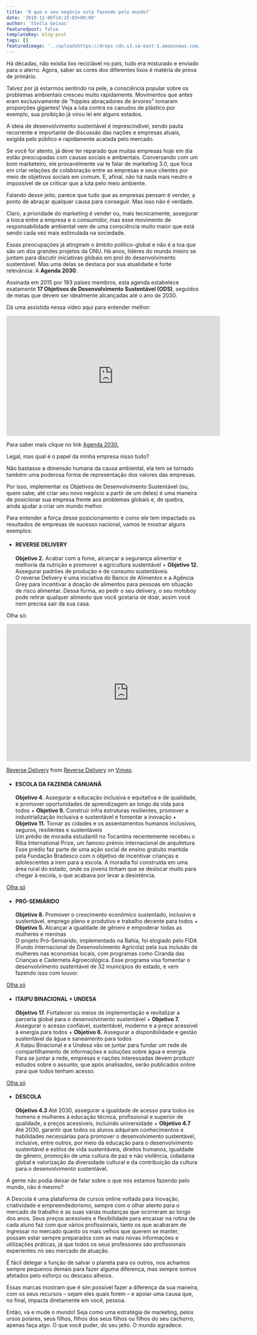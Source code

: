 ```yaml
---
title: 'O que o seu negócio está fazendo pelo mundo?'
date: '2018-12-06T14:15:03+00:00'
author: 'Stella Seixas'
featuredpost: false
templateKey: blog-post
tags: []
featuredimage: '../uploadshttps://drops-cdn.s3.sa-east-1.amazonaws.com/drops-new/wp-content/uploads/2018/12/05145016/capa_2030-150x150.png'
---
```

Há décadas, não existia lixo reciclável no país, tudo era misturado e enviado para o aterro. Agora, saber as cores dos diferentes lixos é matéria de prova de primário.

Talvez por já estarmos sentindo na pele, a consciência popular sobre os problemas ambientais cresceu muito rapidamente. Movimentos que antes eram exclusivamente de “hippies abraçadores de árvores” tomaram proporções gigantes! Veja a luta contra os canudos de plástico por exemplo, sua proibição já virou lei em alguns estados.

A ideia de desenvolvimento sustentável é imprescindível, sendo pauta recorrente e importante de discussão das nações e empresas atuais, exigida pelo público e rapidamente acatada pelo mercado.

Se você for atento, já deve ter reparado que muitas empresas hoje em dia estão preocupadas com causas sociais e ambientais. Conversando com um bom marketeiro, ele provavelmente vai te falar de marketing 3.0, que foca em criar relações de colaboração entre as empresas e seus clientes por meio de objetivos sociais em comum. E, afinal, não há nada mais neutro e impossível de se criticar que a luta pelo meio ambiente.

Falando desse jeito, parece que tudo que as empresas pensam é vender, a ponto de abraçar qualquer causa para conseguir. Mas isso não é verdade.

Claro, a prioridade do marketing é vender ou, mais tecnicamente, assegurar a troca entre a empresa e o consumidor, mas esse movimento de responsabilidade ambiental vem de uma consciência muito maior que está sendo cada vez mais estimulada na sociedade.

Essas preocupações já atingiram o âmbito político-global e não é a toa que são um dos grandes projetos da ONU. Há anos, líderes do mundo inteiro se juntam para discutir iniciativas globais em prol do desenvolvimento sustentável. Mas uma delas se destaca por sua atualidade e forte relevância: A **Agenda 2030**.

Assinada em 2015 por 193 países membros, esta agenda estabelece exatamente **17 Objetivos de Desenvolvimento Sustentável (ODS)**, seguidos de metas que devem ser idealmente alcançadas até o ano de 2030.

Dá uma assistida nessa vídeo aqui para entender melhor:

<iframe allowfullscreen="allowfullscreen" frameborder="0" height="315" loading="lazy" src="https://www.youtube.com/embed/MKH97nZXRys" width="560"></iframe>

Para saber mais clique no link [Agenda 2030.](https://nacoesunidas.org/pos2015/agenda2030/)

Legal, mas qual é o papel da minha empresa nisso tudo?

Não bastasse a dimensão humana da causa ambiental, ela tem se tornado também uma poderosa forma de representação dos valores das empresas.

Por isso, implementar os Objetivos de Desenvolvimento Sustentável (ou, quem sabe, até criar seu novo negócio a partir de um deles) é uma maneira de posicionar sua empresa frente aos problemas globais e, de quebra, ainda ajudar a criar um mundo melhor.

Para entender a força desse posicionamento e como ele tem impactado os resultados de empresas de sucesso nacional, vamos te mostrar alguns exemplos:

- #### REVERSE DELIVERY
  
  **Objetivo 2.** Acabar com a fome, alcançar a segurança alimentar e melhoria da nutrição e promover a agricultura sustentável + **Objetivo 12.** Assegurar padrões de produção e de consumo sustentáveis  
  O reverse Delivery é uma iniciativa do Banco de Alimentos e a Agência Grey para incentivar a doação de alimentos para pessoas em situação de risco alimentar. Dessa forma, ao pedir o seu delivery, o seu motoboy pode retirar qualquer alimento que você gostaria de doar, assim você nem precisa sair da sua casa.

Olha só:  
<iframe allowfullscreen="allowfullscreen" frameborder="0" height="360" loading="lazy" src="https://player.vimeo.com/video/164146082" width="640"></iframe>

[Reverse Delivery](https://vimeo.com/164146082) from [Reverse Delivery](https://vimeo.com/user51514272) on [Vimeo](https://vimeo.com).

- #### ESCOLA DA FAZENDA CANUANÃ
  
  **Objetivo 4.** Assegurar a educação inclusiva e equitativa e de qualidade, e promover oportunidades de aprendizagem ao longo da vida para todos + **Objetivo 9.** Construir infra estruturas resilientes, promover a industrialização inclusiva e sustentável e fomentar a inovação + **Objetivo 11.** Tornar as cidades e os assentamentos humanos inclusivos, seguros, resilientes e sustentáveis  
  Um prédio de moradia estudantil no Tocantins recentemente recebeu o Riba International Prize, um famoso prémio internacional de arquitetura. Esse prédio faz parte de uma ação social de ensino gratuito mantida pela Fundação Bradesco com o objetivo de incentivar crianças e adolescentes a irem para a escola. A moradia foi construída em uma área rural do estado, onde os jovens tinham que se deslocar muito para chegar à escola, o que acabava por levar a desistência.

[Olha só](https://www.bbc.com/portuguese/brasil-46288724)

- #### PRÓ-SEMIÁRIDO
  
  **Objetivo 8.** Promover o crescimento econômico sustentado, inclusivo e sustentável, emprego pleno e produtivo e trabalho decente para todos + **Objetivo 5.** Alcançar a igualdade de gênero e empoderar todas as mulheres e meninas  
  O projeto Pró-Semiárido, implementado na Bahia, foi elogiado pelo FIDA (Fundo Internacional de Desenvolvimento Agrícola) pela sua inclusão de mulheres nas economias locais, com programas como Ciranda das Crianças e Caderneta Agroecológica. Esse programa visa fomentar o desenvolvimento sustentável de 32 municípios do estado, e vem fazendo isso com louvor.

[Olha só](https://nacoesunidas.org/fundo-da-onu-elogia-acoes-da-bahia-para-promover-participacao-das-mulheres-na-economia-do-semiarido/)

- #### ITAIPU BINACIONAL + UNDESA
  
  **Objetivo 17.** Fortalecer os meios de implementação e revitalizar a parceria global para o desenvolvimento sustentável + **Objetivo 7.** Assegurar o acesso confiável, sustentável, moderno e a preço acessível à energia para todos + **Objetivo 6.** Assegurar a disponibilidade e gestão sustentável da água e saneamento para todos  
  A Itaipu Binacional e a Undesa vão se juntar para fundar um rede de compartilhamento de informações e soluções sobre água e energia. Para se juntar a rede, empresas e nações interessadas devem produzir estudos sobre o assunto, que após analisados, serão publicados online para que todos tenham acesso.

[Olha só](https://www.100fronteiras.com/parceria-entre-itaipu-e-undesa-vai-permitir-o-compartilhamento-global-de-solucoes-em-agua-e-energia/)

- #### DESCOLA
  
  **Objetivo 4.3** Até 2030, assegurar a igualdade de acesso para todos os homens e mulheres à educação técnica, profissional e superior de qualidade, a preços acessíveis, incluindo universidade + **Objetivo 4.7** Até 2030, garantir que todos os alunos adquiram conhecimentos e habilidades necessárias para promover o desenvolvimento sustentável, inclusive, entre outros, por meio da educação para o desenvolvimento sustentável e estilos de vida sustentáveis, direitos humanos, igualdade de gênero, promoção de uma cultura de paz e não violência, cidadania global e valorização da diversidade cultural e da contribuição da cultura para o desenvolvimento sustentável.

A gente não podia deixar de falar sobre o que nós estamos fazendo pelo mundo, não é mesmo?

A Descola é uma plataforma de cursos online voltada para inovação, criatividade e empreendedorismo, sempre com o olhar atento para o mercado de trabalho e as suas várias mudanças que ocorreram ao longo dos anos. Seus preços acessíveis e flexibilidade para encaixar na rotina de cada aluno faz com que vários profissionais, tanto os que acabaram de ingressar no mercado quanto os mais velhos que querem se manter, possam estar sempre preparados com as mais novas informações e utilizações práticas, já que todos os seus professores são profissionais experientes no seu mercado de atuação.

É fácil delegar a função de salvar o planeta para os outros, nos achamos sempre pequenos demais para fazer alguma diferença, mas sempre somos afetados pelo esforço ou descaso alheios.

Essas marcas mostram que é sim possível fazer a diferença da sua maneira, com os seus recursos – sejam eles quais forem – e apoiar uma causa que, no final, impacta diretamente em você, pessoa.

Então, vá e mude o mundo! Seja como uma estratégia de marketing, pelos ursos polares, seus filhos, filhos dos seus filhos ou filhos do seu cachorro, apenas faça algo. O que você puder, do seu jeito. O mundo agradece.